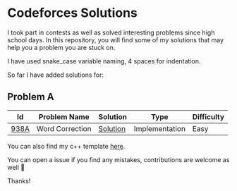 # Codeforces Solutions

I took part in contests as well as solved interesting problems since high school days.
In this repository, you will find some of my solutions that may help you a problem you are stuck on.

I have used snake_case variable naming, 4 spaces for indentation.

So far I have added solutions for:

## Problem A

| Id    | Problem Name | Solution | Type | Difficulty  |
| --    | ------------ | -------- | ----------- | ------- |
| [938A](https://codeforces.com/contest/938/problem/A) | Word Correction | [Solution](https://github.com/JubayerJoy/Codeforces-Solutions/blob/master/Codes/938A%20Word%20Correction.cpp) | Implementation | Easy |


You can also find my c++ template [here](https://github.com/JubayerJoy/Codeforces-Solutions/blob/master/template.cpp).

You can open a issue if you find any mistakes, contributions are welcome as well :black_heart:

Thanks!
